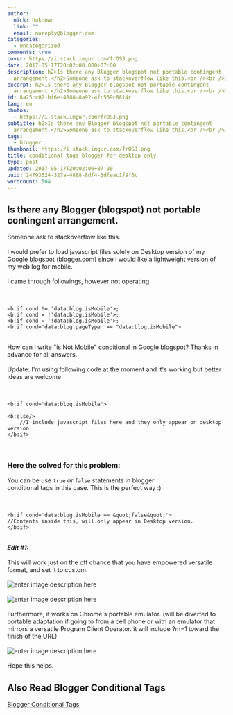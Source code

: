 ```yaml
---
author:
  nick: Unknown
  link: ""
  email: noreply@blogger.com
categories:
  - uncategorized
comments: true
cover: https://i.stack.imgur.com/frOSJ.png
date: 2017-05-17T20:02:00.000+07:00
description: h2>Is there any Blogger blogspot not portable contingent
  arrangement.</h2>Someone ask to stackoverflow like this.<br /><br />I would
excerpt: h2>Is there any Blogger blogspot not portable contingent
  arrangement.</h2>Someone ask to stackoverflow like this.<br /><br />I would
id: 8a25cc02-bf6e-4888-8a92-4fc569c8814c
lang: en
photos:
  - https://i.stack.imgur.com/frOSJ.png
subtitle: h2>Is there any Blogger blogspot not portable contingent
  arrangement.</h2>Someone ask to stackoverflow like this.<br /><br />I would
tags:
  - blogger
thumbnail: https://i.stack.imgur.com/frOSJ.png
title: conditional tags blogger for desktop only
type: post
updated: 2017-05-17T20:02:06+07:00
uuid: 24793524-327a-4888-8df4-3dfeac1f9f0c
wordcount: 504
---
```


<h2>Is there any Blogger (blogspot) not portable contingent arrangement.</h2>Someone ask to stackoverflow like this.<br><br>I would prefer to load javascript files solely on Desktop version of my<br>Google blogspot (blogger.com) since i would like a lightweight version of<br>my web log for mobile.<br><br>I came through followings, however not operating<br><br><br><pre><code>&lt;b:if cond != 'data:blog.isMobile'&gt;;<br>&lt;b:if cond = !'data:blog.isMobile'&gt;;<br>&lt;b:if cond = '!data:blog.isMobile'&gt;;<br>&lt;b:if cond='data:blog.pageType !== "data:blog.isMobile"&gt;<br></code></pre><br>How can I write "is Not Mobile" conditional in Google blogspot? Thanks in<br>advance for all answers.<br><br>Update: I'm using following code at the moment and it's working but better<br>ideas are welcome<br><br><br><pre><code>&lt;b:if cond='data:blog.isMobile'&gt;<br><br>&lt;b:else/&gt;<br>    //I include javascript files here and they only appear on desktop version<br>&lt;/b:if&gt;</code></pre><br><h3>Here the solved for this problem:</h3>You can be use <code>true</code> or <code>false</code> statements in blogger<br>conditional tags in this case. This is the perfect way :)<br><br><br><pre><code>&lt;b:if cond='data:blog.isMobile == &amp;quot;false&amp;quot;'&gt;<br>//Contents inside this, will only appear in Desktop version.<br>&lt;/b:if&gt;<br></code></pre><strong><em><br></em></strong> <strong><em>Edit #1:</em></strong><br><br>This will work just on the off chance that you have empowered versatile format, and set it to custom.<br><br><img alt="enter image description here" src="https://i.stack.imgur.com/frOSJ.png"><br><br><img alt="enter image description here" src="https://i.stack.imgur.com/SqZkw.png"><br><br>Furthermore, it works on Chrome's portable emulator. (will be diverted to portable adaptation if going to from a cell phone or with an emulator that mirrors a versatile Program Client Operator. it will include ?m=1 toward the finish of the URL)<br><br><img alt="enter image description here" src="https://i.stack.imgur.com/9xnCv.png"><br><br>Hope this helps.

## Also Read Blogger Conditional Tags
[Blogger Conditional Tags](/2021/12/18/blogger-conditional-tags.md)
